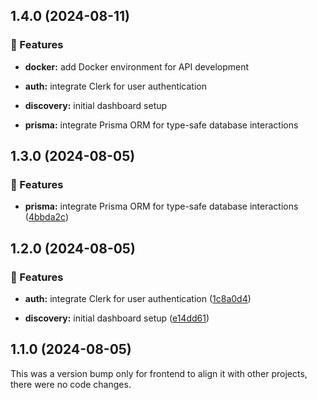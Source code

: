 ## 1.4.0 (2024-08-11)


### 🚀 Features

- **docker:** add Docker environment for API development

- **auth:** integrate Clerk for user authentication

- **discovery:** initial dashboard setup

- **prisma:** integrate Prisma ORM for type-safe database interactions

## 1.3.0 (2024-08-05)


### 🚀 Features

- **prisma:** integrate Prisma ORM for type-safe database interactions ([4bbda2c](https://github.com/0bytes-security/discovery-ce/commit/4bbda2c))

## 1.2.0 (2024-08-05)


### 🚀 Features

- **auth:** integrate Clerk for user authentication ([1c8a0d4](https://github.com/0bytes-security/discovery-ce/commit/1c8a0d4))

- **discovery:** initial dashboard setup ([e14dd61](https://github.com/0bytes-security/discovery-ce/commit/e14dd61))

## 1.1.0 (2024-08-05)

This was a version bump only for frontend to align it with other projects, there were no code changes.